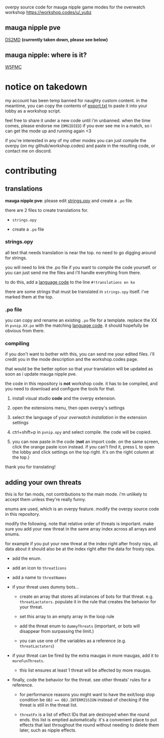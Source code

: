 overpy source code for mauga nipple game modes for the overwatch workshop
https://workshop.codes/u/_yubz

## mauga nipple pve
[DS2MD](https://workshop.codes/DS2MD) **(currently taken down, please see below)**

## mauga nipple: where is it?
[W5PMC](https://workshop.codes/W5PMC)

# notice on takedown

my account has been temp banned for naughty custom content. in the meantime, you can copy the contents of [export.txt](https://github.com/yubber/mauga-nipple-series/blob/main/nipve/export.txt) to paste it into your lobby as a workshop script.

feel free to share it under a new code until i'm unbanned. when the time comes, please endorse me (`OMGIDIED`) if you ever see me in a match, so i can get the mode up and running again <3

if you're interested in any of my other modes you can just compile the overpy (on my github/workshop.codes) and paste in the resulting code, or contact me on discord.

# contributing

## translations

**mauga nipple pve**: please edit [strings.opy](https://github.com/yubber/mauga-nipple-series/blob/main/nipve/strings.opy) and create a `.po` file.

there are 2 files to create translations for.

- `strings.opy`

- create a `.po` file

### strings.opy

all text that needs translation is near the top. no need to go digging around for strings.

you will need to link the .po file if you want to compile the code yourself. or you can just send me the files and i'll handle everything from there.

to do this, add a [language code](https://github.com/Zezombye/overpy#translations) to the line `#!translations en ko`

there are some strings that must be translated in `strings.opy` itself. i've marked them at the top.

### .po file

you can copy and rename an existing `.po` file for a template. replace the XX in `pvnip.XX.po` with the matching [language code](https://github.com/Zezombye/overpy#translations). it should hopefully be obvious from there.

### compiling

if you don't want to bother with this, you can send me your edited files. i'll credit you in the mode description and the workshop.codes page.

that would be the better option so that your translation will be updated as soon as i update mauga nipple pve.

the code in this repository is **not** workshop code. it has to be compiled, and you need to download and configure the tools for that.

1. install visual studio **code** and the overpy extension.

2. open the extensions menu, then open overpy's settings

3. select the language of your *overwatch installation* in the extension settings

4. ctrl+shift+p in `pvnip.opy` and select compile. the code will be copied.

5. you can now paste in the code (**not** an import code. on the same screen, click the orange paste icon instead. if you can't find it, press L to open the lobby and click settings on the top right. it's on the right column at the top.)

thank you for translating!

## adding your own threats

this is for fan mods, not contributions to the main mode. i'm unlikely to accept them unless they're really funny.

enums are used, which is an overpy feature. modify the overpy source code in this repository.

modify the following. note that relative order of threats is important. make sure you add your new threat in the same array index across all arrays and enums.

for example if you put your new threat at the index right after frosty niрs, all data about it should also be at the index right after the data for frosty niрs.

- add the enum.

- add an icon to `threatIcons`

- add a name to `threatNames`

- if your threat uses dummy bots...

	- create an array that stores all instances of bots for that threat. e.g. `threatLactaters`. populate it in the rule that creates the behavior for your threat.

	- set this array to an empty array in the loop rule

	- add the threat enum to `dummyThreats` (important, or bots will disappear from surpassing the limit.)

	- you can use one of the variables as a reference (e.g. `threatLactaters`)

- if your threat can be fired by the extra maugas in more maugas, add it to `moreFunThreats`.

	- this list ensures at least 1 threat will be affected by more maugas.

- finally, code the behavior for the threat. see other threats' rules for a reference.

	- for performance reasons you might want to have the exit/loop stop condition be `OBJ == OBJ.INTERMISSION` instead of checking if the threat is still in the threat list.

	- `threatFx` is a list of effect IDs that are destroyed when the round ends. this list is emptied automatically. it's a convenient place to put effects that last throughout the round without needing to delete them later, such as nipple effects.